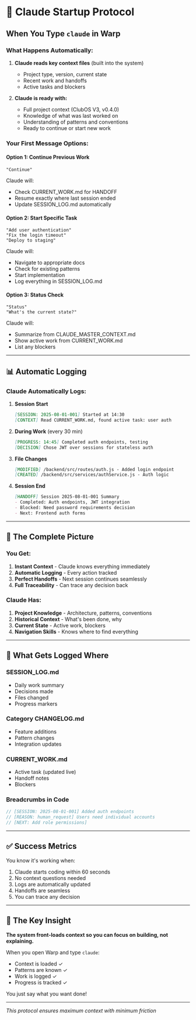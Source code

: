 # 🚀 Claude Startup Protocol

## When You Type `claude` in Warp

### What Happens Automatically:
1. **Claude reads key context files** (built into the system)
   - Project type, version, current state
   - Recent work and handoffs
   - Active tasks and blockers

2. **Claude is ready with:**
   - Full project context (ClubOS V3, v0.4.0)
   - Knowledge of what was last worked on
   - Understanding of patterns and conventions
   - Ready to continue or start new work

### Your First Message Options:

#### Option 1: Continue Previous Work
```
"Continue"
```
Claude will:
- Check CURRENT_WORK.md for HANDOFF
- Resume exactly where last session ended
- Update SESSION_LOG.md automatically

#### Option 2: Start Specific Task
```
"Add user authentication"
"Fix the login timeout"
"Deploy to staging"
```
Claude will:
- Navigate to appropriate docs
- Check for existing patterns
- Start implementation
- Log everything in SESSION_LOG.md

#### Option 3: Status Check
```
"Status"
"What's the current state?"
```
Claude will:
- Summarize from CLAUDE_MASTER_CONTEXT.md
- Show active work from CURRENT_WORK.md
- List any blockers

---

## 📊 Automatic Logging

### Claude Automatically Logs:

1. **Session Start**
   ```markdown
   [SESSION: 2025-08-01-001] Started at 14:30
   [CONTEXT] Read CURRENT_WORK.md, found active task: user auth
   ```

2. **During Work** (every 30 min)
   ```markdown
   [PROGRESS: 14:45] Completed auth endpoints, testing
   [DECISION] Chose JWT over sessions for stateless auth
   ```

3. **File Changes**
   ```markdown
   [MODIFIED] /backend/src/routes/auth.js - Added login endpoint
   [CREATED] /backend/src/services/authService.js - Auth logic
   ```

4. **Session End**
   ```markdown
   [HANDOFF] Session 2025-08-01-001 Summary
   - Completed: Auth endpoints, JWT integration
   - Blocked: Need password requirements decision
   - Next: Frontend auth forms
   ```

---

## 🎯 The Complete Picture

### You Get:
1. **Instant Context** - Claude knows everything immediately
2. **Automatic Logging** - Every action tracked
3. **Perfect Handoffs** - Next session continues seamlessly
4. **Full Traceability** - Can trace any decision back

### Claude Has:
1. **Project Knowledge** - Architecture, patterns, conventions
2. **Historical Context** - What's been done, why
3. **Current State** - Active work, blockers
4. **Navigation Skills** - Knows where to find everything

---

## 📝 What Gets Logged Where

### SESSION_LOG.md
- Daily work summary
- Decisions made
- Files changed
- Progress markers

### Category CHANGELOG.md
- Feature additions
- Pattern changes
- Integration updates

### CURRENT_WORK.md
- Active task (updated live)
- Handoff notes
- Blockers

### Breadcrumbs in Code
```javascript
// [SESSION: 2025-08-01-001] Added auth endpoints
// [REASON: human_request] Users need individual accounts
// [NEXT: Add role permissions]
```

---

## ✅ Success Metrics

You know it's working when:
1. Claude starts coding within 60 seconds
2. No context questions needed
3. Logs are automatically updated
4. Handoffs are seamless
5. You can trace any decision

---

## 🔑 The Key Insight

**The system front-loads context so you can focus on building, not explaining.**

When you open Warp and type `claude`:
- Context is loaded ✓
- Patterns are known ✓
- Work is logged ✓
- Progress is tracked ✓

You just say what you want done!

---
*This protocol ensures maximum context with minimum friction*